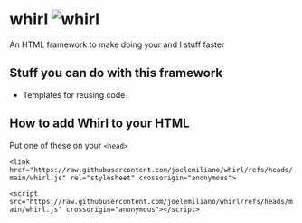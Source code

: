 # whirl ![whirl](https://github.com/googlefonts/noto-emoji/blob/main/png/32/emoji_u1f300.png?raw=true)
An HTML framework to make doing your and I stuff faster

## Stuff you can do with this framework
* Templates for reusing code

## How to add Whirl to your HTML
Put one of these on your ``<head>``

`<link href="https://raw.githubusercontent.com/joelemiliano/whirl/refs/heads/main/whirl.js" rel="stylesheet" crossorigin="anonymous">`

`<script src="https://raw.githubusercontent.com/joelemiliano/whirl/refs/heads/main/whirl.js" crossorigin="anonymous"></script>`

